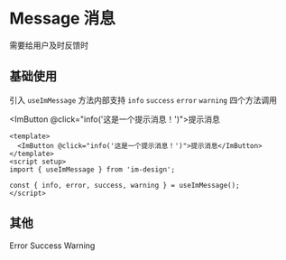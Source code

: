 # Message 消息

需要给用户及时反馈时

## 基础使用

引入 `useImMessage` 方法内部支持 `info` `success` `error` `warning` 四个方法调用

<script setup>
import { useImMessage } from 'im-design'

const { info,error,success,warning } = useImMessage()

</script>

<ImButton @click="info('这是一个提示消息！')">提示消息</ImButton>

```vue
<template>
  <ImButton @click="info('这是一个提示消息！')">提示消息</ImButton>
</template>
<script setup>
import { useImMessage } from 'im-design';

const { info, error, success, warning } = useImMessage();
</script>
```

## 其他

<ImRow :gutter="8">
<ImButton @click="error('这是一个提示消息！')" color="error">Error</ImButton>
<ImButton @click="success('这是一个提示消息！')" color="success">Success</ImButton>
<ImButton @click="warning('这是一个提示消息！')" color="warning">Warning</ImButton>
</ImRow>
